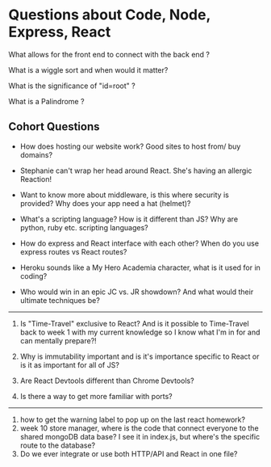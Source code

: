 # Questions about Code, Node, Express, React


What allows for the front end to connect with the back end ?

What is a wiggle sort and when would it matter?

What is the significance of "id=root" ?

What is a Palindrome ?

## Cohort Questions

 - How does hosting our website work? Good sites to host from/ buy domains?

 - Stephanie can't wrap her head around React. She's having an allergic Reaction!

 - Want to know more about middleware, is this where security is provided? Why does your app need a hat (helmet)?

 - What's a scripting language? How is it different than JS? Why are python, ruby etc. scripting languages?

 - How do express and React interface with each other? When do you use express routes vs React routes?

 - Heroku sounds like a My Hero Academia character, what is it used for in coding?

 - Who would win in an epic JC vs. JR showdown? And what would their ultimate techniques be?

----

1. Is "Time-Travel" exclusive to React? And is it possible to Time-Travel back to week 1 with my current knowledge so I know what I'm in for and can mentally prepare?!

2. Why is immutability important and is it's importance specific to React or is it as important for all of JS?

3. Are React Devtools different than Chrome Devtools?

4. Is there a way to get more familiar with ports?

----

1. how to get the warning label to pop up on the last react homework?
2. week 10 store manager, where is the code that connect everyone to the shared mongoDB data base? I see it in index.js, but where's the specific route to the database?
3. Do we ever integrate or use both HTTP/API and React in one file?

